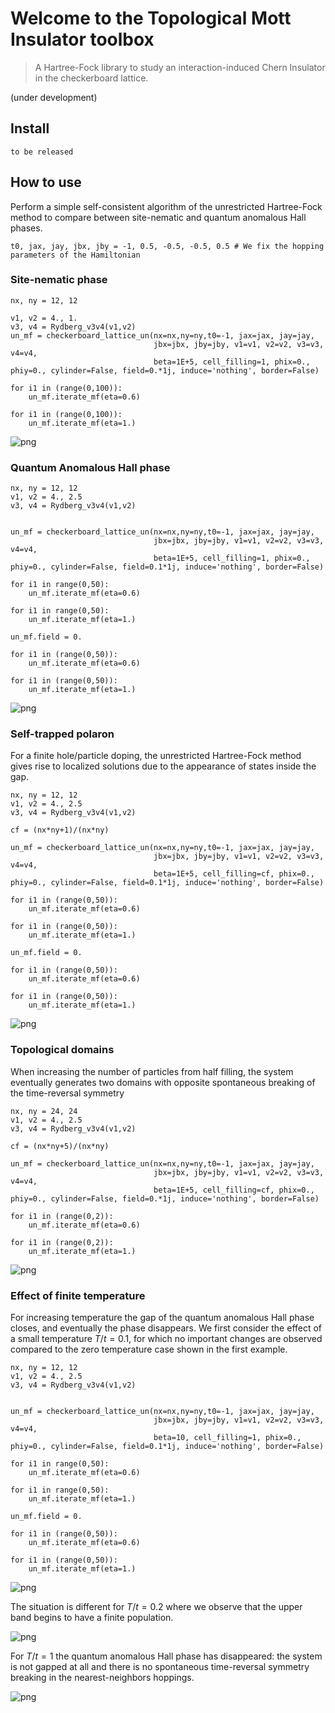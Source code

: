 
# Welcome to the Topological Mott Insulator toolbox
> A Hartree-Fock library to study an interaction-induced Chern Insulator in the checkerboard lattice.


(under development)

## Install

`to be released`

## How to use

Perform a simple self-consistent algorithm of the unrestricted Hartree-Fock method to compare between site-nematic and quantum anomalous Hall phases.

```
t0, jax, jay, jbx, jby = -1, 0.5, -0.5, -0.5, 0.5 # We fix the hopping parameters of the Hamiltonian
```

### Site-nematic phase

```
nx, ny = 12, 12

v1, v2 = 4., 1.
v3, v4 = Rydberg_v3v4(v1,v2)
un_mf = checkerboard_lattice_un(nx=nx,ny=ny,t0=-1, jax=jax, jay=jay, 
		                        jbx=jbx, jby=jby, v1=v1, v2=v2, v3=v3, v4=v4,
		                        beta=1E+5, cell_filling=1, phix=0., phiy=0., cylinder=False, field=0.*1j, induce='nothing', border=False)

for i1 in (range(0,100)):
    un_mf.iterate_mf(eta=0.6)

for i1 in (range(0,100)):
    un_mf.iterate_mf(eta=1.)    
```


![png](docs/images/output_8_0.png)


### Quantum Anomalous Hall phase

```
nx, ny = 12, 12
v1, v2 = 4., 2.5
v3, v4 = Rydberg_v3v4(v1,v2)


un_mf = checkerboard_lattice_un(nx=nx,ny=ny,t0=-1, jax=jax, jay=jay, 
		                        jbx=jbx, jby=jby, v1=v1, v2=v2, v3=v3, v4=v4,
		                        beta=1E+5, cell_filling=1, phix=0., phiy=0., cylinder=False, field=0.1*1j, induce='nothing', border=False)

for i1 in range(0,50):
    un_mf.iterate_mf(eta=0.6)

for i1 in range(0,50):
    un_mf.iterate_mf(eta=1.)
    
un_mf.field = 0.

for i1 in (range(0,50)):
    un_mf.iterate_mf(eta=0.6)

for i1 in (range(0,50)):
    un_mf.iterate_mf(eta=1.)
```


![png](docs/images/output_11_0.png)


### Self-trapped polaron

For a finite hole/particle doping, the unrestricted Hartree-Fock method gives rise to localized solutions due to the appearance of states inside the gap.

```
nx, ny = 12, 12
v1, v2 = 4., 2.5
v3, v4 = Rydberg_v3v4(v1,v2)

cf = (nx*ny+1)/(nx*ny)

un_mf = checkerboard_lattice_un(nx=nx,ny=ny,t0=-1, jax=jax, jay=jay, 
		                        jbx=jbx, jby=jby, v1=v1, v2=v2, v3=v3, v4=v4,
		                        beta=1E+5, cell_filling=cf, phix=0., phiy=0., cylinder=False, field=0.1*1j, induce='nothing', border=False)

for i1 in (range(0,50)):
    un_mf.iterate_mf(eta=0.6)

for i1 in (range(0,50)):
    un_mf.iterate_mf(eta=1.)
    
un_mf.field = 0.

for i1 in (range(0,50)):
    un_mf.iterate_mf(eta=0.6)

for i1 in (range(0,50)):
    un_mf.iterate_mf(eta=1.)
```


![png](docs/images/output_15_0.png)


### Topological domains

When increasing the number of particles from half filling, the system eventually generates two domains with opposite spontaneous breaking of the time-reversal symmetry

```
nx, ny = 24, 24
v1, v2 = 4., 2.5
v3, v4 = Rydberg_v3v4(v1,v2)

cf = (nx*ny+5)/(nx*ny)

un_mf = checkerboard_lattice_un(nx=nx,ny=ny,t0=-1, jax=jax, jay=jay, 
		                        jbx=jbx, jby=jby, v1=v1, v2=v2, v3=v3, v4=v4,
		                        beta=1E+5, cell_filling=cf, phix=0., phiy=0., cylinder=False, field=0.*1j, induce='nothing', border=False)

for i1 in (range(0,2)):
    un_mf.iterate_mf(eta=0.6)

for i1 in (range(0,2)):
    un_mf.iterate_mf(eta=1.)
```


![png](docs/images/output_19_0.png)


### Effect of finite temperature 

For increasing temperature the gap of the quantum anomalous Hall phase closes, and eventually the phase disappears. We first consider the effect of a small temperature $T/t=0.1$, for which no important changes are observed compared to the zero temperature case shown in the first example.

```
nx, ny = 12, 12
v1, v2 = 4., 2.5
v3, v4 = Rydberg_v3v4(v1,v2)


un_mf = checkerboard_lattice_un(nx=nx,ny=ny,t0=-1, jax=jax, jay=jay, 
		                        jbx=jbx, jby=jby, v1=v1, v2=v2, v3=v3, v4=v4,
		                        beta=10, cell_filling=1, phix=0., phiy=0., cylinder=False, field=0.1*1j, induce='nothing', border=False)

for i1 in range(0,50):
    un_mf.iterate_mf(eta=0.6)

for i1 in range(0,50):
    un_mf.iterate_mf(eta=1.)
    
un_mf.field = 0.

for i1 in (range(0,50)):
    un_mf.iterate_mf(eta=0.6)

for i1 in (range(0,50)):
    un_mf.iterate_mf(eta=1.)
```


![png](docs/images/output_23_0.png)


The situation is different for $T/t=0.2$ where we observe that the upper band begins to have a finite population.


![png](docs/images/output_25_0.png)


For $T/t=1$ the quantum anomalous Hall phase has disappeared: the system is not gapped at all and there is no spontaneous time-reversal symmetry breaking in the nearest-neighbors hoppings.


![png](docs/images/output_27_0.png)

